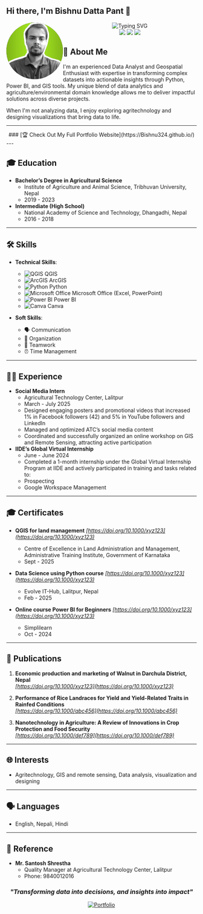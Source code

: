 ## Hi there, I'm Bishnu Datta Pant 👋
<img src="https://github.com/Bishnu324/Bishnu324.io/blob/main/Profile.jpg" alt="Profile Photo" width="150" height="150" style="border-radius: 50%;" align="left"> <!-- Circular profile image -->

<p align="center">
  <img src="https://readme-typing-svg.herokuapp.com?font=Fira+Code&pause=1000&color=2E9EF7&center=true&vCenter=true&width=600&lines=Data+Analyst+%7C+Geospatial+Enthusiast;Transforming+Data+into+Actionable+Insights;Agricultural+Data+Expert;GIS+%26+Visualization+Mapping" alt="Typing SVG" /><br>
<a href="https://linkedin.com/in/contactbishnupant"><img src="https://img.shields.io/badge/LinkedIn-Connect-blue?style=for-the-badge&logo=linkedin"></a>
<a href="mailto:pantb813@gmail.com"><img src="https://img.shields.io/badge/Email-Contact-green?style=for-the-badge&logo=gmail"></a>
<a href="assets/BishnuDattaPant_CV.pdf" download><img src="https://img.shields.io/badge/Download%20CV-PDF-orange?style=for-the-badge"></a>
</p>



## 🚀 About Me
I'm an experienced Data Analyst and Geospatial Enthusiast with expertise in transforming complex datasets into actionable insights through Python, Power BI, and GIS tools. My unique blend of data analytics and agriculture/environmental domain knowledge allows me to deliver impactful solutions across diverse projects.

When I'm not analyzing data, I enjoy exploring agritechnology and designing visualizations that bring data to life.

---
<div align="center">
### [🏆 Check Out My Full Portfolio Website](https://Bishnu324.github.io/)
</div>
---

## 🎓 Education
- **Bachelor’s Degree in Agricultural Science**
  - Institute of Agriculture and Animal Science, Tribhuvan University, Nepal
  - 2019 - 2023
- **Intermediate (High School)**
  - National Academy of Science and Technology, Dhangadhi, Nepal
  - 2016 - 2018

---

## 🛠️ Skills
- **Technical Skills**:
  - <img src="https://img.shields.io/badge/QGIS-Intermediate-589636?style=flat" alt="QGIS"> QGIS
  - <img src="https://img.shields.io/badge/ArcGIS-Beginner-589636?style=flat" alt="ArcGIS"> ArcGIS
  - <img src="https://img.shields.io/badge/Python-Intermediate-3776AB?style=flat&logo=python" alt="Python"> Python
  - <img src="https://img.shields.io/badge/Microsoft%20Office-Expert-217346?style=flat&logo=microsoft-office&logoColor=white" alt="Microsoft Office"> Microsoft Office (Excel, PowerPoint)
  - <img src="https://img.shields.io/badge/Power%20BI-Intermediate-F2C811?style=flat&logo=powerbi" alt="Power BI"> Power BI
  - <img src="https://img.shields.io/badge/Canva-Beginner-00C4B4?style=flat&logo=canva" alt="Canva"> Canva
    
- **Soft Skills**: 
  - 🗣️ Communication
  - 📅 Organization
  - 🤝 Teamwork
  - ⏰ Time Management

---

## 👨‍💼 Experience
- **Social Media Intern**
  - Agricultural Technology Center, Lalitpur
  - March - July 2025
  - Designed engaging posters and promotional videos that increased 1% in Facebook followers (42) and 5% in YouTube followers and LinkedIn
  - Managed and optimized ATC’s social media content
  - Coordinated and successfully organized an online workshop on GIS and Remote Sensing, attracting active participation
- **IIDE’s Global Virtual Internship**
  - June - June 2024
  - Completed a 1-month internship under the Global Virtual Internship Program at IIDE and actively participated in training and tasks related to:
  - Prospecting
  - Google Workspace Management

---

## 🎓 Certificates
- **QGIS for land management**
  *[https://doi.org/10.1000/xyz123](https://doi.org/10.1000/xyz123)*

  - Centre of Excellence in Land Administration and Management, Administrative Training Institute, Government of Karnataka
  - Sept - 2025
- **Data Science using Python course**
  *[https://doi.org/10.1000/xyz123](https://doi.org/10.1000/xyz123)*

  - Evolve IT-Hub, Lalitpur, Nepal
  - Feb - 2025
- **Online course Power BI for Beginners**
  *[https://doi.org/10.1000/xyz123](https://doi.org/10.1000/xyz123)*

  - Simplilearn
  - Oct - 2024

---

## 📝 Publications

1. **Economic production and marketing of Walnut in Darchula District, Nepal**  
   *[https://doi.org/10.1000/xyz123](https://doi.org/10.1000/xyz123)*

2. **Performance of Rice Landraces for Yield and Yield-Related Traits in Rainfed Conditions**  
   *[https://doi.org/10.1000/abc456](https://doi.org/10.1000/abc456)*

3. **Nanotechnology in Agriculture: A Review of Innovations in Crop Protection and Food Security**  
   *[https://doi.org/10.1000/def789](https://doi.org/10.1000/def789)*

---

## 🌐 Interests
- Agritechnology, GIS and remote sensing, Data analysis, visualization and designing

---

## 🗣️ Languages
- English, Nepali, Hindi

---

## 🔗 Reference
- **Mr. Santosh Shrestha**
  - Quality Manager at Agricultural Technology Center, Lalitpur
  - Phone: 9840012016

<div align="center">

### *"Transforming data into decisions, and insights into impact"*

[![Portfolio](https://img.shields.io/badge/🌐_Visit_My_Portfolio-Bishnu324.github.io-2E9AF7?style=for-the-badge)](https://Bishnu324.github.io/)

</div>    
